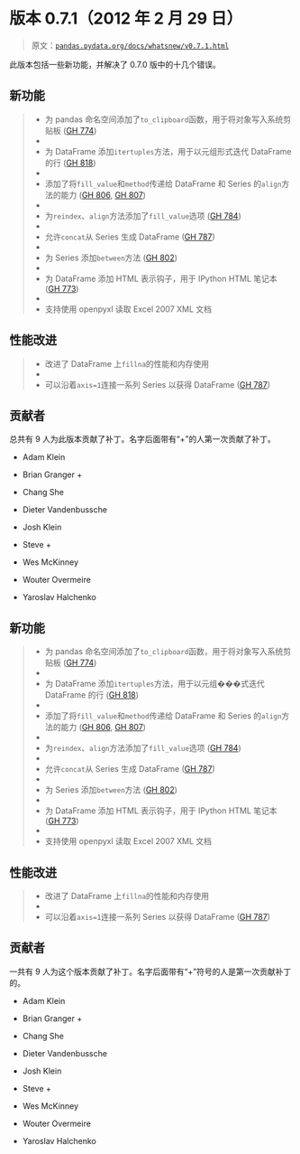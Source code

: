 # 版本 0.7.1（2012 年 2 月 29 日）

> 原文：[`pandas.pydata.org/docs/whatsnew/v0.7.1.html`](https://pandas.pydata.org/docs/whatsnew/v0.7.1.html)

此版本包括一些新功能，并解决了 0.7.0 版中的十几个错误。

## 新功能

> +   为 pandas 命名空间添加了`to_clipboard`函数，用于将对象写入系统剪贴板 ([GH 774](https://github.com/pandas-dev/pandas/issues/774))
> +   
> +   为 DataFrame 添加`itertuples`方法，用于以元组形式迭代 DataFrame 的行 ([GH 818](https://github.com/pandas-dev/pandas/issues/818))
> +   
> +   添加了将`fill_value`和`method`传递给 DataFrame 和 Series 的`align`方法的能力 ([GH 806](https://github.com/pandas-dev/pandas/issues/806), [GH 807](https://github.com/pandas-dev/pandas/issues/807))
> +   
> +   为`reindex`、`align`方法添加了`fill_value`选项 ([GH 784](https://github.com/pandas-dev/pandas/issues/784))
> +   
> +   允许`concat`从 Series 生成 DataFrame ([GH 787](https://github.com/pandas-dev/pandas/issues/787))
> +   
> +   为 Series 添加`between`方法 ([GH 802](https://github.com/pandas-dev/pandas/issues/802))
> +   
> +   为 DataFrame 添加 HTML 表示钩子，用于 IPython HTML 笔记本 ([GH 773](https://github.com/pandas-dev/pandas/issues/773))
> +   
> +   支持使用 openpyxl 读取 Excel 2007 XML 文档

## 性能改进

> +   改进了 DataFrame 上`fillna`的性能和内存使用
> +   
> +   可以沿着`axis=1`连接一系列 Series 以获得 DataFrame ([GH 787](https://github.com/pandas-dev/pandas/issues/787))

## 贡献者

总共有 9 人为此版本贡献了补丁。名字后面带有“+”的人第一次贡献了补丁。

+   Adam Klein

+   Brian Granger +

+   Chang She

+   Dieter Vandenbussche

+   Josh Klein

+   Steve +

+   Wes McKinney

+   Wouter Overmeire

+   Yaroslav Halchenko

## 新功能

> +   为 pandas 命名空间添加了`to_clipboard`函数，用于将对象写入系统剪贴板 ([GH 774](https://github.com/pandas-dev/pandas/issues/774))
> +   
> +   为 DataFrame 添加`itertuples`方法，用于以元组���式迭代 DataFrame 的行 ([GH 818](https://github.com/pandas-dev/pandas/issues/818))
> +   
> +   添加了将`fill_value`和`method`传递给 DataFrame 和 Series 的`align`方法的能力 ([GH 806](https://github.com/pandas-dev/pandas/issues/806), [GH 807](https://github.com/pandas-dev/pandas/issues/807))
> +   
> +   为`reindex`、`align`方法添加了`fill_value`选项 ([GH 784](https://github.com/pandas-dev/pandas/issues/784))
> +   
> +   允许`concat`从 Series 生成 DataFrame ([GH 787](https://github.com/pandas-dev/pandas/issues/787))
> +   
> +   为 Series 添加`between`方法 ([GH 802](https://github.com/pandas-dev/pandas/issues/802))
> +   
> +   为 DataFrame 添加 HTML 表示钩子，用于 IPython HTML 笔记本 ([GH 773](https://github.com/pandas-dev/pandas/issues/773))
> +   
> +   支持使用 openpyxl 读取 Excel 2007 XML 文档

## 性能改进

> +   改进了 DataFrame 上`fillna`的性能和内存使用
> +   
> +   可以沿着`axis=1`连接一系列 Series 以获得 DataFrame ([GH 787](https://github.com/pandas-dev/pandas/issues/787))

## 贡献者

一共有 9 人为这个版本贡献了补丁。名字后面带有“+”符号的人是第一次贡献补丁的。

+   Adam Klein

+   Brian Granger +

+   Chang She

+   Dieter Vandenbussche

+   Josh Klein

+   Steve +

+   Wes McKinney

+   Wouter Overmeire

+   Yaroslav Halchenko
